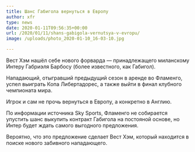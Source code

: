 ```yaml
---
title: Шанс Габигола вернуться в Европу
author: xfr
type: news
date: 2020-01-11T09:56:35+00:00
url: /2020/01/11/shans-gabigola-vernutsya-v-evropu/
image: /uploads/photo_2020-01-10_16-03-10.jpg

---
```

Вест Хэм нашёл себе нового форварда &#8212; принадлежащего миланскому Интеру Габриэля Барбосу (более известного, как Габигол).

Нападающий, отыгравший предыдущий сезон в аренде во Фламенго, успел выиграть Копа Либертадорес, а также выйти в финал клубного чемпионата мира.

Игрок и сам не прочь вернуться в Европу, а конкретно в Англию.

По информации источника Sky Sports, Фламенго не собирается упустить шанс выкупить контракт Габигола на постояной основе, но Интер будет ждать самого выгодного предложения.

Вероятно, что это предложение сделает Вест Хэм, который находится в поиске нового забивного нападающего.